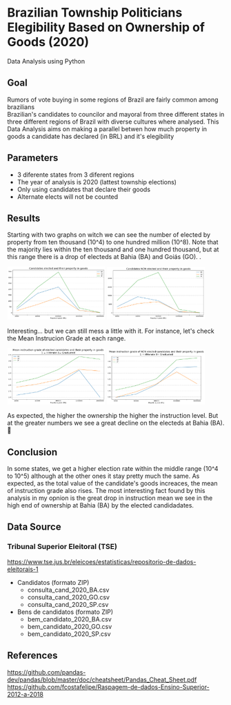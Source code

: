 # Brazilian Township Politicians Elegibility Based on Ownership of Goods (2020)
Data Analysis using Python
## Goal
Rumors of vote buying in some regions of Brazil are fairly common among brazilians </br>
Brazilian's candidates to councilor and mayoral from three different states in three different regions of Brazil with diverse cultures where analysed.
This Data Analysis aims on making a parallel betwen how much property in goods a candidate has declared (in BRL) and it's elegibility

## Parameters
   - 3 diferente states from 3 diferent regions
   - The year of analysis is 2020 (lattest township elections)
   - Only using candidates that declare their goods
   - Alternate elects will not be counted
   
## Results
Starting with two graphs on witch we can see the number of elected by property from ten thousand (10^4) to one hundred million (10^8).
Note that the majority lies within the ten thousand and one hundred thousand, but at this range there is a drop of electeds at Bahia (BA) and Goiás (GO). .

<img src="/images/electeds.png" width=45% height=45%> <img src="/images/non-electeds.png" width=45% height=45%> 

Interesting... but we can still mess a little with it. For instance, let's check the Mean Instrucion Grade at each range.  

<img src="/images/instruction-electeds.png" width=45% height=45%> <img src="/images/instruction-non-electeds.png" width=45% height=45%> 

As expected, the higher the ownership the higher the instruction level. But at the greater numbers we see a great decline on the electeds at Bahia (BA). 🤔

## Conclusion
In some states, we get a higher election rate within the middle range (10^4 to 10^5) although at the other ones it stay pretty much the same. As expected, as the total value of the candidate's goods increaces, the mean of instruction grade also rises. The most interesting fact found by this analysis in my opnion is the great drop in instruction mean we see in the high end of ownership at Bahia (BA) by the elected candidadates.

## Data Source
### Tribunal Superior Eleitoral (TSE)
https://www.tse.jus.br/eleicoes/estatisticas/repositorio-de-dados-eleitorais-1 
   - Candidatos (formato ZIP)
      - consulta_cand_2020_BA.csv
      - consulta_cand_2020_GO.csv
      - consulta_cand_2020_SP.csv
   - Bens de candidatos (formato ZIP)
      - bem_candidato_2020_BA.csv
      - bem_candidato_2020_GO.csv
      - bem_candidato_2020_SP.csv
      
## References
https://github.com/pandas-dev/pandas/blob/master/doc/cheatsheet/Pandas_Cheat_Sheet.pdf </br>
https://github.com/fcostafelipe/Raspagem-de-dados-Ensino-Superior-2012-a-2018
